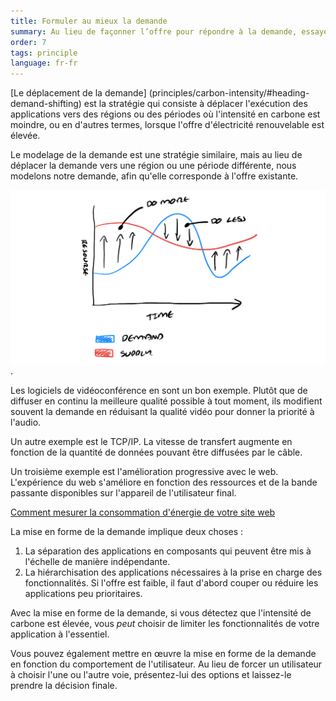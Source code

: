 ```yaml
---
title: Formuler au mieux la demande 
summary: Au lieu de façonner l’offre pour répondre à la demande, essayez de façonner la demande pour qu’elle corresponde à l’offre
order: 7
tags: principle
language: fr-fr
---
```


[Le déplacement de la demande] (principles/carbon-intensity/#heading-demand-shifting) est la stratégie qui consiste à déplacer l'exécution des applications vers des régions ou des périodes où l'intensité en carbone est moindre, ou en d'autres termes, lorsque l'offre d'électricité renouvelable est élevée.

Le modelage de la demande est une stratégie similaire, mais au lieu de déplacer la demande vers une région ou une période différente, nous modelons notre demande, afin qu'elle corresponde à l'offre existante.

![alt_text](/assets/images/principles/demand-shaping-1.png "Si l'offre est élevée, augmentez la demande - faites-en plus dans vos applications - si l'offre est faible, diminuez la demande - faites-en moins dans vos applications").

Les logiciels de vidéoconférence en sont un bon exemple. Plutôt que de diffuser en continu la meilleure qualité possible à tout moment, ils modifient souvent la demande en réduisant la qualité vidéo pour donner la priorité à l'audio.

Un autre exemple est le TCP/IP. La vitesse de transfert augmente en fonction de la quantité de données pouvant être diffusées par le câble. 

Un troisième exemple est l'amélioration progressive avec le web. L'expérience du web s'améliore en fonction des ressources et de la bande passante disponibles sur l'appareil de l'utilisateur final.

[Comment mesurer la consommation d'énergie de votre site web](https://devblogs.microsoft.com/sustainable-software/how-to-measure-the-power-consumption-of-your-frontend-application/)

La mise en forme de la demande implique deux choses :

1. La séparation des applications en composants qui peuvent être mis à l'échelle de manière indépendante. 
2. La hiérarchisation des applications nécessaires à la prise en charge des fonctionnalités. Si l'offre est faible, il faut d'abord couper ou réduire les applications peu prioritaires. 

Avec la mise en forme de la demande, si vous détectez que l'intensité de carbone est élevée, vous *peut* choisir de limiter les fonctionnalités de votre application à l'essentiel.

Vous pouvez également mettre en œuvre la mise en forme de la demande en fonction du comportement de l'utilisateur. Au lieu de forcer un utilisateur à choisir l'une ou l'autre voie, présentez-lui des options et laissez-le prendre la décision finale.